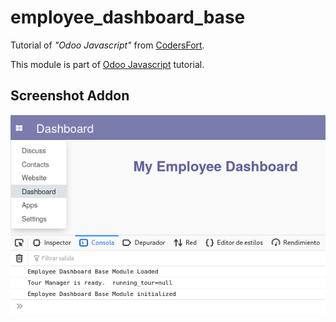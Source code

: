 # employee_dashboard_base

Tutorial of _"Odoo Javascript"_ from [CodersFort](http://www.codersfort.com/).

This module is part of [Odoo Javascript](https://www.youtube.com/playlist?list=PL-70MOdlCLUtjx80KMh5hh-MIGfWQMT4n) tutorial.

## Screenshot Addon

![Screenshot Addon](./static/description/screenshot.png "Screenshot Addon")

